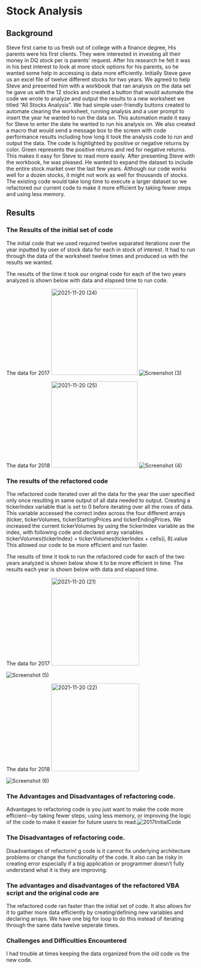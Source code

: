# Stock Analysis

## Background
Steve first came to us fresh out of college with a finance degree, His parents were his first clients. They were interested in investing all their money in DQ stock per is parents’ request. After his research he felt it was in his best interest to look at more stock options for his parents, so he wanted some help in accessing is data more efficiently. Initially Steve gave us an excel file of twelve different stocks for two years. 
We agreed to help Steve and presented him with a workbook that ran analysis on the data set he gave us with the 12 stocks and created a button that would automate the code we wrote to analyze and output the results to a new worksheet we titled “All Stocks Analysis”. We had simple user-friendly buttons created to automate clearing the worksheet, running analysis and a user prompt to insert the year he wanted to run the data on. This automation made it easy for Steve to enter the date he wanted to run his analysis on. We also created a macro that would send a message box to the screen with code performance results including how long it took the analysis code to run and output the data. The code is highlighted by positive or negative returns by color. Green represents the positive returns and red for negative returns. This makes it easy for Steve to read more easily. 
After presenting Steve with the workbook, he was pleased. He wanted to expand the dataset to include the entire stock market over the last few years. Although our code works well for a dozen stocks, it might not work as well for thousands of stocks. The existing code would take long time to execute a larger dataset so we refactored our current code to make it more efficient by taking fewer steps and using less memory.  

## Results

### The Results of the initial set of code

The initial code that we used required twelve separated iterations over the year inputted by user of stock data for each in stock of interest. It had to run through the data of the worksheet twelve times and produced us with the results we wanted. 

The results of the time it took our original code for each of the two years analyzed is shown below with data and elapsed time to run code. 

The data for 2017
<img width="230" alt="2021-11-20 (24)" src="https://user-images.githubusercontent.com/94208810/142777151-eccebe02-962d-45a2-847a-94db43440522.png">
![Screenshot (3)](https://user-images.githubusercontent.com/94208810/142777155-7de4328c-2704-4737-8fe4-b86f39647416.png)



The data for 2018 
<img width="230" alt="2021-11-20 (25)" src="https://user-images.githubusercontent.com/94208810/142777167-32a06945-0dc9-40db-8ec4-8983e81d670a.png">
![Screenshot (4)](https://user-images.githubusercontent.com/94208810/142777170-88a1bfd0-f7f7-4be8-a47b-51f9d39c22a0.png)


### The results of the refactored code

The refactored code iterated over all the data for the year the user specified only once resulting in same output of all data needed to output.
Creating a tickerIndex variable that is set to 0 before iterating over all the rows of data. This variable accessed the correct index across the four different arrays (ticker, tickerVolumes, tickerStartingPrices and tickerEndingPrices.  We increased the current tickerVolumes by using the tickerIndex variable as the index, with following code and declared array variables.  
tickerVolumes(tickerIndex) = tickerVolumes(tickerIndex + cells(i, 8).value
This allowed our code to be more efficient and run faster. 

The results of time it took to run the refactored code for each of the two years analyzed is shown below show it to be more efficient in time. 
The results each year is shown below with data and elapsed time. 

The data for 2017
<img width="234" alt="2021-11-20 (21)" src="https://user-images.githubusercontent.com/94208810/142777258-f2dec88b-7966-4d03-a83a-e2eba5f22cac.png">

![Screenshot (5)](https://user-images.githubusercontent.com/94208810/142777263-03d77009-1ab7-4ca1-854b-0bdb47f0a216.png)


The data for 2018 
<img width="234" alt="2021-11-20 (22)" src="https://user-images.githubusercontent.com/94208810/142777218-c792d463-9752-4954-9ebb-48eb549f26f4.png">

![Screenshot (6)](https://user-images.githubusercontent.com/94208810/142777219-c0404385-aa18-4127-928b-81a087170888.png)


### The Advantages and Disadvantages of refactoring code. 
Advantages to refactoring code is you just want to make the code more efficient—by taking fewer steps, using less memory, or improving the logic of the code to make it easier for future users to read.![2017InitialCode](https://user-images.githubusercontent.com/94208810/142776795-4f915faf-8297-4072-9149-c87a383fe813.jpeg)


### The Disadvantages of refactoring code. 
Disadvantages of refactorin!
g code is it cannot fix underlying architecture problems 
or change the functionality of the code. It also can be risky in creating error especially if a big application or programmer doesn’t fully understand what it is they are improving. 


### The advantages and disadvantages of the refactored VBA script and the original code are 
The refactored code ran faster than the initial set of code. It also allows for it to gather more data efficiently by creating/defining new variables and declaring arrays. We have one big for loop to do this instead of iterating through the same data twelve seperate times. 


### Challenges and Difficulties Encountered
I had trouble at times keeping the data organized from the old code vs the new code.

